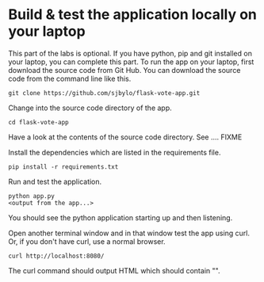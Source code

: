 # Build & test the application locally on your laptop  

This part of the labs is optional.  If you have python, pip and git installed on your laptop, you can complete this part. 
To run the app on your laptop, first download the source code from Git Hub. You can download the source code from the command line like this.

```
git clone https://github.com/sjbylo/flask-vote-app.git
```

Change into the source code directory of the app.

```
cd flask-vote-app
```

Have a look at the contents of the source code directory.  See .... FIXME

Install the dependencies which are listed in the requirements file.

```
pip install -r requirements.txt

```

Run and test the application.

```
python app.py
<output from the app...>
```

You should see the python application starting up and then listening. 

Open another terminal window and in that window test the app using curl.  Or, if you don't have curl, use a normal browser.

```
curl http://localhost:8080/ 
```

The curl command should output HTML which should contain "<title>Favourite Linux distribution</title>". 


